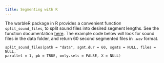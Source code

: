 ```yaml
---
title: Segmenting with R
---
```


The warbleR package in R provides a convenient function `split_sound_files`, to
split sound files into desired segment lengths. See the function documentation
[here](https://rdrr.io/cran/warbleR/man/split_sound_files.html). The example
code below will look for sound files in the data folder, and return 60 second
segmented files in `.wav` format. 

```
split_sound_files(path = "data", sgmt.dur = 60, sgmts = NULL, files = NULL,
parallel = 1, pb = TRUE, only.sels = FALSE, X = NULL)
```